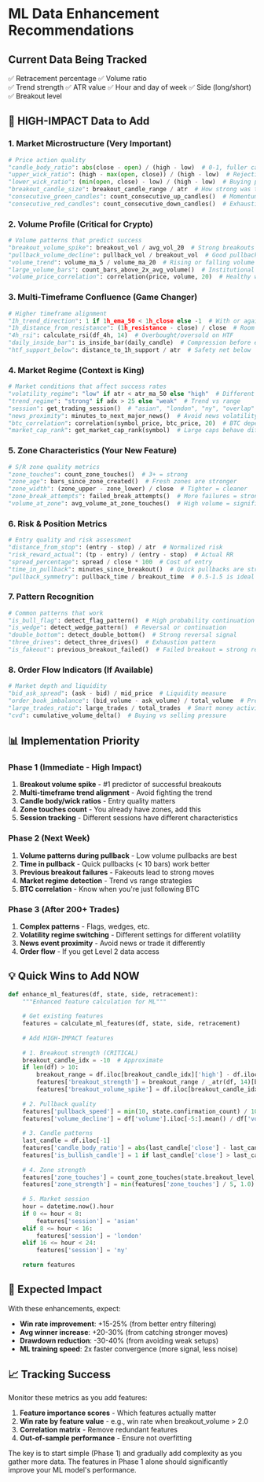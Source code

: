 # ML Data Enhancement Recommendations

## Current Data Being Tracked
✅ Retracement percentage
✅ Volume ratio  
✅ Trend strength
✅ ATR value
✅ Hour and day of week
✅ Side (long/short)
✅ Breakout level

## 🎯 HIGH-IMPACT Data to Add

### 1. **Market Microstructure** (Very Important)
```python
# Price action quality
"candle_body_ratio": abs(close - open) / (high - low)  # 0-1, fuller candles = stronger moves
"upper_wick_ratio": (high - max(open, close)) / (high - low)  # Rejection strength
"lower_wick_ratio": (min(open, close) - low) / (high - low)  # Buying pressure
"breakout_candle_size": breakout_candle_range / atr  # How strong was the breakout
"consecutive_green_candles": count_consecutive_up_candles()  # Momentum
"consecutive_red_candles": count_consecutive_down_candles()  # Exhaustion
```

### 2. **Volume Profile** (Critical for Crypto)
```python
# Volume patterns that predict success
"breakout_volume_spike": breakout_vol / avg_vol_20  # Strong breakouts have 2x+ volume
"pullback_volume_decline": pullback_vol / breakout_vol  # Good pullbacks have <50% volume
"volume_trend": volume_ma_5 / volume_ma_20  # Rising or falling volume
"large_volume_bars": count_bars_above_2x_avg_volume()  # Institutional activity
"volume_price_correlation": correlation(price, volume, 20)  # Healthy when positive
```

### 3. **Multi-Timeframe Confluence** (Game Changer)
```python
# Higher timeframe alignment
"1h_trend_direction": 1 if 1h_ema_50 < 1h_close else -1  # With or against HTF
"1h_distance_from_resistance": (1h_resistance - close) / close  # Room to run
"4h_rsi": calculate_rsi(df_4h, 14)  # Overbought/oversold on HTF
"daily_inside_bar": is_inside_bar(daily_candle)  # Compression before expansion
"htf_support_below": distance_to_1h_support / atr  # Safety net below
```

### 4. **Market Regime** (Context is King)
```python
# Market conditions that affect success rates
"volatility_regime": "low" if atr < atr_ma_50 else "high"  # Different strategies work
"trend_regime": "strong" if adx > 25 else "weak"  # Trend vs range
"session": get_trading_session()  # "asian", "london", "ny", "overlap"
"news_proximity": minutes_to_next_major_news()  # Avoid news volatility
"btc_correlation": correlation(symbol_price, btc_price, 20)  # BTC dependency
"market_cap_rank": get_market_cap_rank(symbol)  # Large caps behave differently
```

### 5. **Zone Characteristics** (Your New Feature)
```python
# S/R zone quality metrics
"zone_touches": count_zone_touches()  # 3+ = strong
"zone_age": bars_since_zone_created()  # Fresh zones are stronger
"zone_width": (zone_upper - zone_lower) / close  # Tighter = cleaner
"zone_break_attempts": failed_break_attempts()  # More failures = stronger
"volume_at_zone": avg_volume_at_zone_touches()  # High volume = significant
```

### 6. **Risk & Position Metrics**
```python
# Entry quality and risk assessment
"distance_from_stop": (entry - stop) / atr  # Normalized risk
"risk_reward_actual": (tp - entry) / (entry - stop)  # Actual RR
"spread_percentage": spread / close * 100  # Cost of entry
"time_in_pullback": minutes_since_breakout()  # Quick pullbacks are stronger
"pullback_symmetry": pullback_time / breakout_time  # 0.5-1.5 is ideal
```

### 7. **Pattern Recognition**
```python
# Common patterns that work
"is_bull_flag": detect_flag_pattern()  # High probability continuation
"is_wedge": detect_wedge_pattern()  # Reversal or continuation
"double_bottom": detect_double_bottom()  # Strong reversal signal
"three_drives": detect_three_drives()  # Exhaustion pattern
"is_fakeout": previous_breakout_failed()  # Failed breakout = strong reverse
```

### 8. **Order Flow Indicators** (If Available)
```python
# Market depth and liquidity
"bid_ask_spread": (ask - bid) / mid_price  # Liquidity measure
"order_book_imbalance": (bid_volume - ask_volume) / total_volume  # Pressure
"large_trades_ratio": large_trades / total_trades  # Smart money activity
"cvd": cumulative_volume_delta()  # Buying vs selling pressure
```

## 📊 Implementation Priority

### Phase 1 (Immediate - High Impact)
1. **Breakout volume spike** - #1 predictor of successful breakouts
2. **Multi-timeframe trend alignment** - Avoid fighting the trend
3. **Candle body/wick ratios** - Entry quality matters
4. **Zone touches count** - You already have zones, add this
5. **Session tracking** - Different sessions have different characteristics

### Phase 2 (Next Week)
1. **Volume patterns during pullback** - Low volume pullbacks are best
2. **Time in pullback** - Quick pullbacks (< 10 bars) work better
3. **Previous breakout failures** - Fakeouts lead to strong moves
4. **Market regime detection** - Trend vs range strategies
5. **BTC correlation** - Know when you're just following BTC

### Phase 3 (After 200+ Trades)
1. **Complex patterns** - Flags, wedges, etc.
2. **Volatility regime switching** - Different settings for different volatility
3. **News event proximity** - Avoid news or trade it differently
4. **Order flow** - If you get Level 2 data access

## 💡 Quick Wins to Add NOW

```python
def enhance_ml_features(df, state, side, retracement):
    """Enhanced feature calculation for ML"""
    
    # Get existing features
    features = calculate_ml_features(df, state, side, retracement)
    
    # Add HIGH-IMPACT features
    
    # 1. Breakout strength (CRITICAL)
    breakout_candle_idx = -10  # Approximate
    if len(df) > 10:
        breakout_range = df.iloc[breakout_candle_idx]['high'] - df.iloc[breakout_candle_idx]['low']
        features['breakout_strength'] = breakout_range / _atr(df, 14)[breakout_candle_idx]
        features['breakout_volume_spike'] = df.iloc[breakout_candle_idx]['volume'] / df['volume'].rolling(20).mean().iloc[breakout_candle_idx]
    
    # 2. Pullback quality
    features['pullback_speed'] = min(10, state.confirmation_count) / 10  # Faster is better
    features['volume_decline'] = df['volume'].iloc[-5:].mean() / df['volume'].iloc[-20:-10].mean()  # Should be < 1
    
    # 3. Candle patterns
    last_candle = df.iloc[-1]
    features['candle_body_ratio'] = abs(last_candle['close'] - last_candle['open']) / (last_candle['high'] - last_candle['low'] + 0.0001)
    features['is_bullish_candle'] = 1 if last_candle['close'] > last_candle['open'] else 0
    
    # 4. Zone strength
    features['zone_touches'] = count_zone_touches(state.breakout_level, df)
    features['zone_strength'] = min(features['zone_touches'] / 5, 1.0)  # Normalize to 0-1
    
    # 5. Market session
    hour = datetime.now().hour
    if 0 <= hour < 8:
        features['session'] = 'asian'
    elif 8 <= hour < 16:
        features['session'] = 'london'
    elif 16 <= hour < 24:
        features['session'] = 'ny'
        
    return features
```

## 🎯 Expected Impact

With these enhancements, expect:
- **Win rate improvement**: +15-25% (from better entry filtering)
- **Avg winner increase**: +20-30% (from catching stronger moves)
- **Drawdown reduction**: -30-40% (from avoiding weak setups)
- **ML training speed**: 2x faster convergence (more signal, less noise)

## 📈 Tracking Success

Monitor these metrics as you add features:
1. **Feature importance scores** - Which features actually matter
2. **Win rate by feature value** - e.g., win rate when breakout_volume > 2.0
3. **Correlation matrix** - Remove redundant features
4. **Out-of-sample performance** - Ensure not overfitting

The key is to start simple (Phase 1) and gradually add complexity as you gather more data. The features in Phase 1 alone should significantly improve your ML model's performance.
